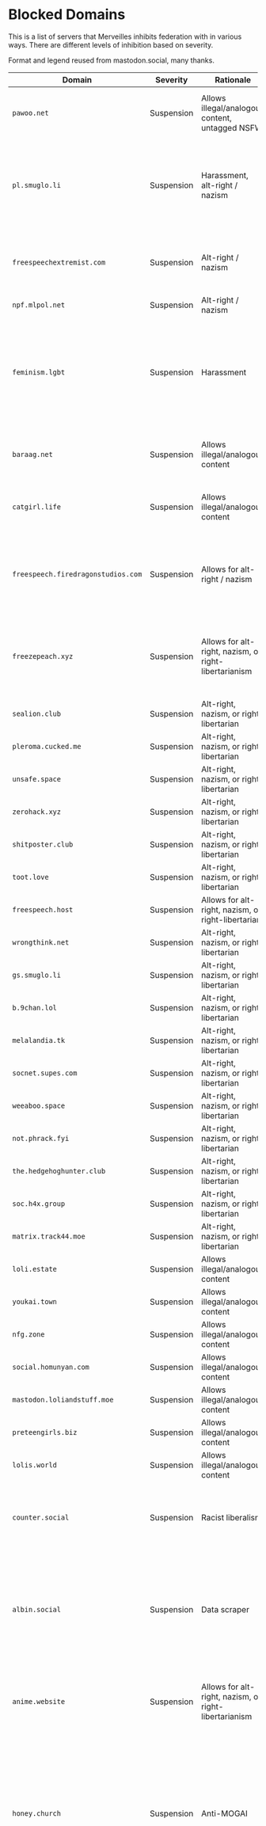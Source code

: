 # Blocked Domains

This is a list of servers that Merveilles inhibits federation with in various ways. There are different levels of inhibition based on severity.

Format and legend reused from mastodon.social, many thanks.

|Domain|Severity|Rationale|Notes|
|------|--------|---------|-----|
|`pawoo.net`|Suspension|Allows illegal/analogous content, untagged NSFW|Lots of untagged NSFW. Also allows for shota/loli art.|
|`pl.smuglo.li`|Suspension|Harassment, alt-right / nazism|Slurs were not only hurled at an individual user, but they freely exist on the instance, unmoderated.|
|`freespeechextremist.com`|Suspension|Alt-right / nazism|Many MAGA-related posts on there made by multiple users|
|`npf.mlpol.net`|Suspension|Alt-right / nazism|"Nazi Pony Fucker"|
|`feminism.lgbt`|Suspension|Harassment|Name is extremely misleading. "All women have a right to be lewded," right in their instance description. Nope.|
|`baraag.net`|Suspension|Allows illegal/analogous content|Instance made specifically for shota/loli art|
|`catgirl.life`|Suspension|Allows illegal/analogous content|Instance made specifically for shota/loli art|
|`freespeech.firedragonstudios.com`|Suspension|Allows for alt-right / nazism|The idea of a free speech instance is noble, but gives a space for alt-right leaning types to thrive.|
|`freezepeach.xyz`|Suspension|Allows for alt-right, nazism, or right-libertarianism|The idea of a free speech instance is noble, but gives a space for alt-right leaning types to thrive.|
|`sealion.club`|Suspension|Alt-right, nazism, or right-libertarian|
|`pleroma.cucked.me`|Suspension|Alt-right, nazism, or right-libertarian|See name of instance.|
|`unsafe.space`|Suspension|Alt-right, nazism, or right-libertarian|See name of instance.|
|`zerohack.xyz`|Suspension|Alt-right, nazism, or right-libertarian|
|`shitposter.club`|Suspension|Alt-right, nazism, or right-libertarian|
|`toot.love`|Suspension|Alt-right, nazism, or right-libertarian|
|`freespeech.host`|Suspension|Allows for alt-right, nazism, or right-libertarian|
|`wrongthink.net`|Suspension|Alt-right, nazism, or right-libertarian|
|`gs.smuglo.li`|Suspension|Alt-right, nazism, or right-libertarian|
|`b.9chan.lol`|Suspension|Alt-right, nazism, or right-libertarian|
|`melalandia.tk`|Suspension|Alt-right, nazism, or right-libertarian|
|`socnet.supes.com`|Suspension|Alt-right, nazism, or right-libertarian|
|`weeaboo.space`|Suspension|Alt-right, nazism, or right-libertarian|
|`not.phrack.fyi`|Suspension|Alt-right, nazism, or right-libertarian|
|`the.hedgehoghunter.club`|Suspension|Alt-right, nazism, or right-libertarian|
|`soc.h4x.group`|Suspension|Alt-right, nazism, or right-libertarian|
|`matrix.track44.moe`|Suspension|Alt-right, nazism, or right-libertarian|
|`loli.estate`|Suspension|Allows illegal/analogous content|See name of instance.|
|`youkai.town`|Suspension|Allows illegal/analogous content|
|`nfg.zone`|Suspension|Allows illegal/analogous content|
|`social.homunyan.com`|Suspension|Allows illegal/analogous content|
|`mastodon.loliandstuff.moe`|Suspension|Allows illegal/analogous content|See name of instance.|
|`preteengirls.biz`|Suspension|Allows illegal/analogous content|See name of instance.|
|`lolis.world`|Suspension|Allows illegal/analogous content|See name of instance.|
|`counter.social`|Suspension|Racist liberalism|Blocks IPs from seven countries, because "most bots come from there."|
|`albin.social`|Suspension|Data scraper|Injects advertising into their own instance. Federating with them could allow their advertising to leak onto our instance.|
|`anime.website`|Suspension|Allows for alt-right, nazism, or right-libertarianism|On investigation, saw many MAGA-related posts from multiple users.|
|`honey.church`|Suspension|Anti-MOGAI|MOGAI stands for Marginalized Orientations, Gender identities, And Intersex. They are Pro-LGBTQ but against people who are asexual, which is still against our guidelines.|
|`gab.com`, `gab.ai`, `gab.polaris-1.work`, `gab.sleeck.eu`, `gabfed.com`|Suspension|Alt-right, nazism, or right-libertarian|After hearing Gab was moving to Mastodon, this was included as a pre-emptive block. Many people have accounts on Gab because they have been banned from Twitter for espousing hateful views.|
|`social.culturewar.us`|Suspension|Alt-right, nazism, or right-libertarian|Twitter account linked to moderator had anti-SJW language.|
|`kiwifarms.cc`, `pleroma.kiwifarms.net`|Suspension|Doxxing/hateful|Kiwifarms is a community dedicated to doxxing and harassment, which has no place here.|
|`weedis.life`|Suspension|DoS Risk|This server has an ongoing bot problem where single people on other servers are getting followed by hundreds of bots. This will be removed if/when the issue is mitigated.|

### Severity legend

**Media block**  
Media files from the server are not stored and therefore not displayed. Can be coupled with the sandbox severity.

**Silence**  
Makes posts from accounts on the blocked domain invisible to anyone who isn't following them.

**Sandbox**  
Accounts from the server can still be found, followed, and interacted with. However, toots from the server do not appear in the public timelines, and notifications don't reach local users unless that user follows the author.

**Suspension**  
No content from the server is stored or displayed, no communication with the server is possible.

### Block removal

Should the circumstances that led to a domain being blocked change, we are ready to revise our block. Please e-mail <meow@somni.us> for that.

We do not block servers for harassment if their moderation team is trying to tackle the problem; we always try to moderate locally first. However, if the server's culture is promoting harassment or the volume of it overwhelms our mods we resort to a sandbox or suspension for the server.
